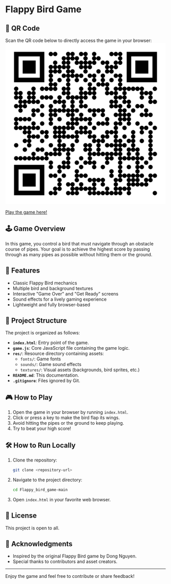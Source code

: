 # Flappy Bird Game

## 📲 QR Code
Scan the QR code below to directly access the game in your browser:
![QR Code](qr-code.png)

[Play the game here!](https://jahid97.github.io/Flappy_bird_game/)

## 🕹️ Game Overview
In this game, you control a bird that must navigate through an obstacle course of pipes. Your goal is to achieve the highest score by passing through as many pipes as possible without hitting them or the ground.

## 🚀 Features
- Classic Flappy Bird mechanics
- Multiple bird and background textures
- Interactive "Game Over" and "Get Ready" screens
- Sound effects for a lively gaming experience
- Lightweight and fully browser-based

## 📂 Project Structure
The project is organized as follows:
- **`index.html`**: Entry point of the game.
- **`game.js`**: Core JavaScript file containing the game logic.
- **`res/`**: Resource directory containing assets:
  - `fonts/`: Game fonts
  - `sounds/`: Game sound effects
  - `textures/`: Visual assets (backgrounds, bird sprites, etc.)
- **`README.md`**: This documentation.
- **`.gitignore`**: Files ignored by Git.

## 🎮 How to Play
1. Open the game in your browser by running `index.html`.
2. Click or press a key to make the bird flap its wings.
3. Avoid hitting the pipes or the ground to keep playing.
4. Try to beat your high score!

## 🛠️ How to Run Locally
1. Clone the repository:
   ```bash
   git clone <repository-url>
   ```
2. Navigate to the project directory:
   ```bash
   cd Flappy_bird_game-main
   ```
3. Open `index.html` in your favorite web browser.

## 📜 License
This project is open to all.

## 🌟 Acknowledgments
- Inspired by the original Flappy Bird game by Dong Nguyen.
- Special thanks to contributors and asset creators.

---

Enjoy the game and feel free to contribute or share feedback!
